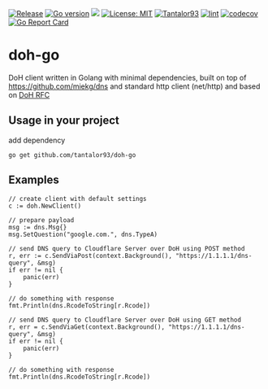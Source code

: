 [![Release](https://img.shields.io/github/release/Tantalor93/doh-go/all.svg)](https://github.com/tantalor93/doh-go/releases)
[![Go version](https://img.shields.io/github/go-mod/go-version/Tantalor93/doh-go)](https://github.com/Tantalor93/doh-go/blob/master/go.mod#L3)
[![](https://godoc.org/github.com/Tantalor93/doh-go/doh?status.svg)](https://godoc.org/github.com/tantalor93/doh-go/doh)
[![License: MIT](https://img.shields.io/badge/License-MIT-yellow.svg)](https://github.com/Tantalor93/doh-go/blob/main/LICENSE)
[![Tantalor93](https://circleci.com/gh/Tantalor93/doh-go/tree/main.svg?style=svg)](https://circleci.com/gh/Tantalor93/doh-go?branch=main)
[![lint](https://github.com/Tantalor93/doh-go/actions/workflows/lint.yml/badge.svg?branch=main)](https://github.com/Tantalor93/doh-go/actions/workflows/lint.yml)
[![codecov](https://codecov.io/gh/Tantalor93/doh-go/branch/main/graph/badge.svg?token=MC6PK2OLMK)](https://codecov.io/gh/Tantalor93/doh-go)
[![Go Report Card](https://goreportcard.com/badge/github.com/Tantalor93/doh-go)](https://goreportcard.com/report/github.com/Tantalor93/doh-go)

# doh-go
DoH client written in Golang with minimal dependencies, built on top of https://github.com/miekg/dns
and standard http client (net/http) and based on [DoH RFC](https://datatracker.ietf.org/doc/html/rfc8484#section-4.1)

## Usage in your project
add dependency
```
go get github.com/tantalor93/doh-go
```

## Examples
```
// create client with default settings
c := doh.NewClient()

// prepare payload
msg := dns.Msg{}
msg.SetQuestion("google.com.", dns.TypeA)

// send DNS query to Cloudflare Server over DoH using POST method
r, err := c.SendViaPost(context.Background(), "https://1.1.1.1/dns-query", &msg)
if err != nil {
    panic(err)
}

// do something with response
fmt.Println(dns.RcodeToString[r.Rcode])

// send DNS query to Cloudflare Server over DoH using GET method
r, err = c.SendViaGet(context.Background(), "https://1.1.1.1/dns-query", &msg)
if err != nil {
    panic(err)
}

// do something with response
fmt.Println(dns.RcodeToString[r.Rcode])
```
